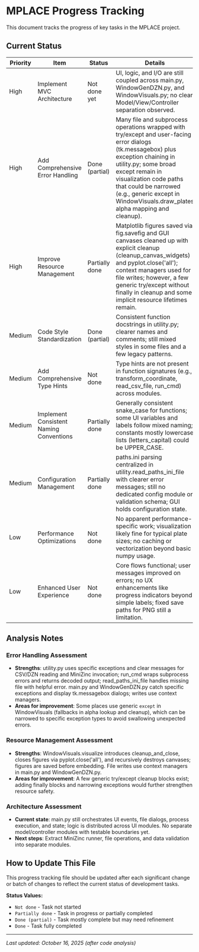 # MPLACE Progress Tracking

This document tracks the progress of key tasks in the MPLACE project.

## Current Status

| Priority | Item                             | Status         | Details                                                                                      |
|----------|----------------------------------|----------------|----------------------------------------------------------------------------------------------|
| High     | Implement MVC Architecture       | Not done yet   | UI, logic, and I/O are still coupled across main.py, WindowGenDZN.py, and WindowVisuals.py; no clear Model/View/Controller separation observed. |
| High     | Add Comprehensive Error Handling | Done (partial) | Many file and subprocess operations wrapped with try/except and user-facing error dialogs (tk.messagebox) plus exception chaining in utility.py; some broad except remain in visualization code paths that could be narrowed (e.g., generic except in WindowVisuals.draw_plates alpha mapping and cleanup). |
| High     | Improve Resource Management      | Partially done | Matplotlib figures saved via fig.savefig and GUI canvases cleaned up with explicit cleanup (cleanup_canvas_widgets) and pyplot.close('all'); context managers used for file writes; however, a few generic try/except without finally in cleanup and some implicit resource lifetimes remain. |
| Medium   | Code Style Standardization      | Done (partial) | Consistent function docstrings in utility.py; clearer names and comments; still mixed styles in some files and a few legacy patterns. |
| Medium   | Add Comprehensive Type Hints    | Not done       | Type hints are not present in function signatures (e.g., transform_coordinate, read_csv_file, run_cmd) across modules. |
| Medium   | Implement Consistent Naming Conventions | Partially done | Generally consistent snake_case for functions; some UI variables and labels follow mixed naming; constants mostly lowercase lists (letters_capital) could be UPPER_CASE. |
| Medium   | Configuration Management         | Partially done | paths.ini parsing centralized in utility.read_paths_ini_file with clearer error messages; still no dedicated config module or validation schema; GUI holds configuration state. |
| Low      | Performance Optimizations       | Not done       | No apparent performance-specific work; visualization likely fine for typical plate sizes; no caching or vectorization beyond basic numpy usage. |
| Low      | Enhanced User Experience         | Not done       | Core flows functional; user messages improved on errors; no UX enhancements like progress indicators beyond simple labels; fixed save paths for PNG still a limitation. |

## Analysis Notes

### Error Handling Assessment
- **Strengths**: utility.py uses specific exceptions and clear messages for CSV/DZN reading and MiniZinc invocation; run_cmd wraps subprocess errors and returns decoded output; read_paths_ini_file handles missing file with helpful error. main.py and WindowGenDZN.py catch specific exceptions and display tk.messagebox dialogs; writes use context managers.
- **Areas for improvement**: Some places use generic `except` in WindowVisuals (fallbacks in alpha lookup and cleanup), which can be narrowed to specific exception types to avoid swallowing unexpected errors.

### Resource Management Assessment
- **Strengths**: WindowVisuals.visualize introduces cleanup_and_close, closes figures via pyplot.close('all'), and recursively destroys canvases; figures are saved before embedding. File writes use context managers in main.py and WindowGenDZN.py.
- **Areas for improvement**: A few generic try/except cleanup blocks exist; adding finally blocks and narrowing exceptions would further strengthen resource safety.

### Architecture Assessment
- **Current state**: main.py still orchestrates UI events, file dialogs, process execution, and state; logic is distributed across UI modules. No separate model/controller modules with testable boundaries yet.
- **Next steps**: Extract MiniZinc runner, file operations, and data validation into separate modules.

## How to Update This File

This progress tracking file should be updated after each significant change or batch of changes to reflect the current status of development tasks.

**Status Values:**
- `Not done` - Task not started
- `Partially done` - Task in progress or partially completed
- `Done (partial)` - Task mostly complete but may need refinement
- `Done` - Task fully completed

---

*Last updated: October 16, 2025 (after code analysis)*
